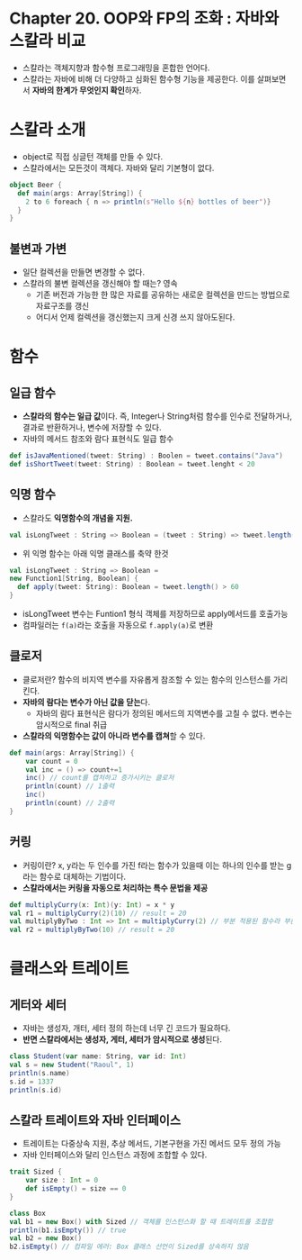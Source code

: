 # Chapter 20. OOP와 FP의 조화 : 자바와 스칼라 비교

- 스칼라는 객체지향과 함수형 프로그래밍을 혼합한 언어다.
- 스칼라는 자바에 비해 더 다양하고 심화된 함수형 기능을 제공한다. 이를 살펴보면서 **자바의 한계가 무엇인지 확인**하자.

# 스칼라 소개

- object로 직접 싱글턴 객체를 만들 수 있다.
- 스칼라에서는 모든것이 객체다. 자바와 달리 기본형이 없다.

```scala
object Beer {
  def main(args: Array[String]) {
    2 to 6 foreach { n => println(s"Hello ${n} bottles of beer")}
  }
}
```

## 불변과 가변

- 일단 컬렉션을 만들면 변경할 수 없다.
- 스칼라의 불변 컬렉션을 갱신해야 할 때는? 영속
  - 기존 버전과 가능한 한 많은 자료를 공유하는 새로운 컬렉션을 만드는 방법으로 자료구조를 갱신
  - 어디서 언제 컬렉션을 갱신했는지 크게 신경 쓰지 않아도된다.

# 함수

## 일급 함수

- **스칼라의 함수는 일급 값**이다. 즉, Integer나 String처럼 함수를 인수로 전달하거나, 결과로 반환하거나, 변수에 저장할 수 있다.
- 자바의 메서드 참조와 람다 표현식도 일급 함수

```scala
def isJavaMentioned(tweet: String) : Boolen = tweet.contains("Java")
def isShortTweet(tweet: String) : Boolean = tweet.lenght < 20
```

## 익명 함수

- 스칼라도 **익명함수의 개념을 지원.** 

```scala
val isLongTweet : String => Boolean = (tweet : String) => tweet.length() > 60
```

- 위 익명 함수는 아래 익명 클래스를 축약 한것

```scala
val isLongTweet : String => Boolean = 
new Function1[String, Boolean] {
  def apply(tweet: String): Boolean = tweet.length() > 60
}
```

- isLongTweet 변수는 Funtion1 형식 객체를 저장하므로 apply메서드를 호출가능
- 컴파일러는 `f(a)`라는 호출을 자동으로 `f.apply(a)`로 변환

## 클로저

- 클로저란? 함수의 비지역 변수를 자유롭게 참조할 수 있는 함수의 인스턴스를 가리킨다.
- **자바의 람다는 변수가 아닌 값을 닫는**다. 
  - 자바의 람다 표현식은 람다가 정의된 메서드의 지역변수를 고칠 수 없다. 변수는 암시적으로 final 취급
- **스칼라의 익명함수는 값이 아니라 변수를 캡쳐**할 수 있다.

```scala
def main(args: Array[String]) {
	var count = 0
	val inc = () => count+=1
	inc() // count를 캡처하고 증가시키는 클로저
	println(count) // 1출력
	inc()
	println(count) // 2출력
}
```

## 커링

- 커링이란? x, y라는 두 인수를 가진 f라는 함수가 있을때 이는 하나의 인수를 받는 g라는 함수로 대체하는 기법이다.
- **스칼라에서는 커링을 자동으로 처리하는 특수 문법을 제공**

```scala
def multiplyCurry(x: Int)(y: Int) = x * y
val r1 = multiplyCurry(2)(10) // result = 20
val multiplyByTwo : Int => Int = multiplyCurry(2) // 부분 적용된 함수라 부른다.
val r2 = multiplyByTwo(10) // result = 20
```

# 클래스와 트레이트

## 게터와 세터

- 자바는 생성자, 개터, 세터 정의 하는데 너무 긴 코드가 필요하다.
- **반면 스칼라에서는 생성자, 게터, 세터가 암시적으로 생성**된다. 

```scala
class Student(var name: String, var id: Int)
val s = new Student("Raoul", 1)
println(s.name)
s.id = 1337
println(s.id)
```

## 스칼라 트레이트와 자바 인터페이스

- 트레이트는  다중상속 지원, 추상 메서드, 기본구현을 가진 메서드 모두 정의 가능
- 자바 인터페이스와 달리 인스턴스 과정에 조합할 수 있다.

```scala
trait Sized {
	var size : Int = 0
	def isEmpty() = size == 0
}

class Box
val b1 = new Box() with Sized // 객체를 인스턴스화 할 때 트레이트를 조합함
println(b1.isEmpty()) // true
val b2 = new Box()
b2.isEmpty() // 컴파일 에러: Box 클래스 선언이 Sized를 상속하지 않음
```



